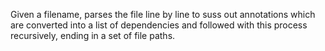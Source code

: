Given a filename, parses the file line by line to suss out annotations which are converted into a list of dependencies and followed with this process recursively, ending in a set of file paths.
